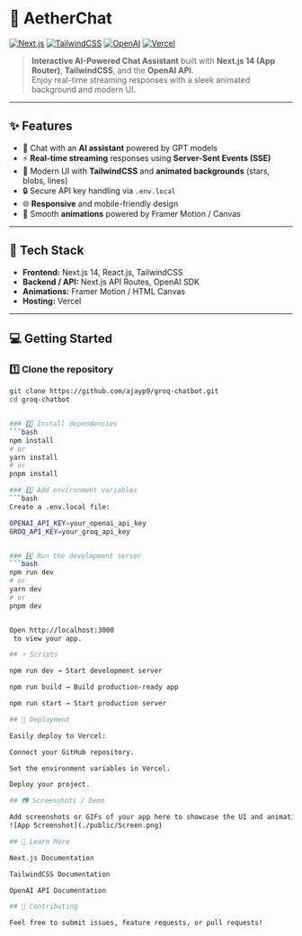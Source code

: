 # 🚀 AetherChat  

[![Next.js](https://img.shields.io/badge/Next.js-14-black?logo=next.js&logoColor=white)](https://nextjs.org/) 
[![TailwindCSS](https://img.shields.io/badge/TailwindCSS-3.3-blue?logo=tailwind-css&logoColor=white)](https://tailwindcss.com/) 
[![OpenAI](https://img.shields.io/badge/OpenAI-API-red?logo=openai&logoColor=white)](https://platform.openai.com/docs) 
[![Vercel](https://img.shields.io/badge/Vercel-Deploy-black?logo=vercel&logoColor=white)](https://vercel.com/)  

> **Interactive AI-Powered Chat Assistant** built with **Next.js 14 (App Router)**, **TailwindCSS**, and the **OpenAI API**.  
> Enjoy real-time streaming responses with a sleek animated background and modern UI.  

---

## ✨ Features  

- 💬 Chat with an **AI assistant** powered by GPT models  
- ⚡ **Real-time streaming** responses using **Server-Sent Events (SSE)**  
- 🎨 Modern UI with **TailwindCSS** and **animated backgrounds** (stars, blobs, lines)  
- 🔒 Secure API key handling via `.env.local`  
- 🌐 **Responsive** and mobile-friendly design  
- 🚀 Smooth **animations** powered by Framer Motion / Canvas  

---

## 📂 Tech Stack  

- **Frontend:** Next.js 14, React.js, TailwindCSS  
- **Backend / API:** Next.js API Routes, OpenAI SDK  
- **Animations:** Framer Motion / HTML Canvas  
- **Hosting:** Vercel  

---

## 💻 Getting Started  

### 1️⃣ Clone the repository  
```bash
git clone https://github.com/ajayp9/groq-chatbot.git
cd groq-chatbot


### 2️⃣ Install dependencies
```bash
npm install
# or
yarn install
# or
pnpm install

### 3️⃣ Add environment variables
```bash
Create a .env.local file:

OPENAI_API_KEY=your_openai_api_key
GROQ_API_KEY=your_groq_api_key


### 4️⃣ Run the development server
```bash
npm run dev
# or
yarn dev
# or
pnpm dev


Open http://localhost:3000
 to view your app.

## ⚡ Scripts

npm run dev → Start development server

npm run build → Build production-ready app

npm run start → Start production server

## 🎨 Deployment

Easily deploy to Vercel:

Connect your GitHub repository.

Set the environment variables in Vercel.

Deploy your project.

## 📷 Screenshots / Demo

Add screenshots or GIFs of your app here to showcase the UI and animations.
![App Screenshot](./public/Screen.png)

## 📖 Learn More

Next.js Documentation

TailwindCSS Documentation

OpenAI API Documentation

## 🤝 Contributing

Feel free to submit issues, feature requests, or pull requests!

